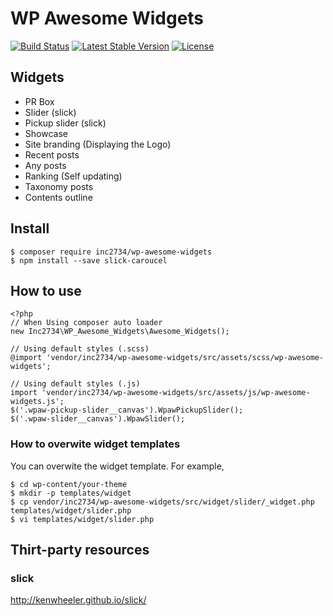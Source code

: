 # WP Awesome Widgets

[![Build Status](https://travis-ci.org/inc2734/wp-awesome-widgets.svg?branch=master)](https://travis-ci.org/inc2734/wp-awesome-widgets)
[![Latest Stable Version](https://poser.pugx.org/inc2734/wp-awesome-widgets/v/stable)](https://packagist.org/packages/inc2734/wp-awesome-widgets)
[![License](https://poser.pugx.org/inc2734/wp-awesome-widgets/license)](https://packagist.org/packages/inc2734/wp-awesome-widgets)

## Widgets

* PR Box
* Slider (slick)
* Pickup slider (slick)
* Showcase
* Site branding (Displaying the Logo)
* Recent posts
* Any posts
* Ranking (Self updating)
* Taxonomy posts
* Contents outline

## Install
```
$ composer require inc2734/wp-awesome-widgets
$ npm install --save slick-caroucel
```

## How to use
```
<?php
// When Using composer auto loader
new Inc2734\WP_Awesome_Widgets\Awesome_Widgets();
```

```
// Using default styles (.scss)
@import 'vendor/inc2734/wp-awesome-widgets/src/assets/scss/wp-awesome-widgets';
```

```
// Using default styles (.js)
import 'vendor/inc2734/wp-awesome-widgets/src/assets/js/wp-awesome-widgets.js';
$('.wpaw-pickup-slider__canvas').WpawPickupSlider();
$('.wpaw-slider__canvas').WpawSlider();
```

### How to overwite widget templates
You can overwite the widget template.
For example,

```
$ cd wp-content/your-theme
$ mkdir -p templates/widget
$ cp vendor/inc2734/wp-awesome-widgets/src/widget/slider/_widget.php templates/widget/slider.php
$ vi templates/widget/slider.php
```

## Thirt-party resources
### slick
http://kenwheeler.github.io/slick/
